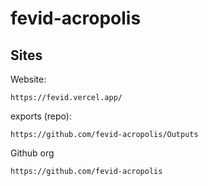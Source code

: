 # fevid-acropolis
## Sites

Website:

    https://fevid.vercel.app/
      
      
exports (repo):

    https://github.com/fevid-acropolis/Outputs
    
Github org

    https://github.com/fevid-acropolis
